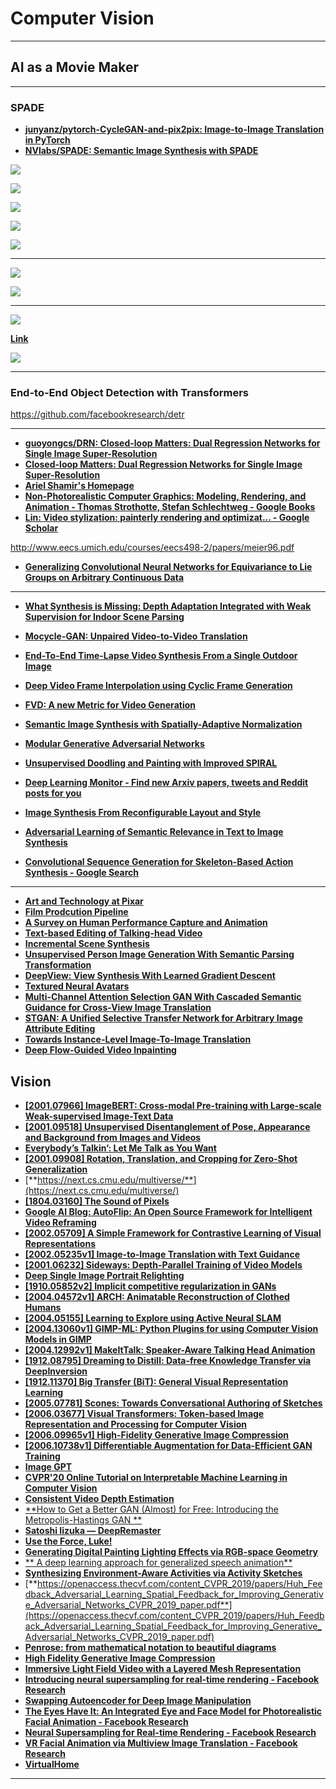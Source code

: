 # Computer Vision

---

## AI as a Movie Maker

---

### SPADE

- [**junyanz/pytorch-CycleGAN-and-pix2pix: Image-to-Image Translation in PyTorch**](https://github.com/junyanz/pytorch-CycleGAN-and-pix2pix)
- [**NVlabs/SPADE: Semantic Image Synthesis with SPADE**](https://github.com/NVlabs/SPADE)

![](images/2020-07-22-01-11-48.png)

![](images/2020-07-22-01-12-18.png)

![](images/2020-07-22-01-13-07.png)

![](images/2020-07-22-01-13-30.png)

![](images/2020-07-22-01-14-19.png)

---

![](images/2020-07-22-01-16-12.png)

![](images/2020-07-22-01-17-57.png)

---

![](images/2020-07-22-02-02-42.png)

[**Link**](https://arxiv.org/pdf/1711.07971.pdf)

![](images/2020-07-22-02-02-54.png)

---

### End-to-End Object Detection with Transformers

https://github.com/facebookresearch/detr

---

- [**guoyongcs/DRN: Closed-loop Matters: Dual Regression Networks for Single Image Super-Resolution**](https://github.com/guoyongcs/DRN)
- [**Closed-loop Matters: Dual Regression Networks for Single Image Super-Resolution**](https://arxiv.org/abs/2003.07018.pdf)
- [**Ariel Shamir's Homepage**](http://www.faculty.idc.ac.il/arik/site/writeVideo.asp)
- [**Non-Photorealistic Computer Graphics: Modeling, Rendering, and Animation - Thomas Strothotte, Stefan Schlechtweg - Google Books**](https://books.google.co.in/books?hl=en&lr=&id=Kq_dU65kngUC&oi=fnd&pg=PP2&ots=vEmD9Rjr3i&sig=LXVandqs4l0nLWDwDaNgSwa3XjY&redir_esc=y#v=onepage&q&f=false)
- [**Lin: Video stylization: painterly rendering and optimizat... - Google Scholar**](https://scholar.google.com/scholar?um=1&ie=UTF-8&lr&cites=1538375253694513701)

http://www.eecs.umich.edu/courses/eecs498-2/papers/meier96.pdf

- [**Generalizing Convolutional Neural Networks for Equivariance to Lie Groups on Arbitrary Continuous Data**](https://github.com/mfinzi/LieConv)

---

- [**What Synthesis is Missing: Depth Adaptation Integrated with Weak Supervision for Indoor Scene Parsing**](https://arxiv.org/abs/1903.09781.pdf)
- [**Mocycle-GAN: Unpaired Video-to-Video Translation**](https://arxiv.org/abs/1908.09514.pdf)
- [**End-To-End Time-Lapse Video Synthesis From a Single Outdoor Image**](http://openaccess.thecvf.com/content_CVPR_2019/papers/Nam_End-To-End_Time-Lapse_Video_Synthesis_From_a_Single_Outdoor_Image_CVPR_2019_paper.pdf)
- [**Deep Video Frame Interpolation using Cyclic Frame Generation**](https://www.citi.sinica.edu.tw/papers/yylin/6497-F.pdf)
- [**FVD: A new Metric for Video Generation**](https://openreview.net/forum?id=rylgEULtdN)
- [**Semantic Image Synthesis with Spatially-Adaptive Normalization**](https://arxiv.org/abs/1903.07291.pdf)
- [**Modular Generative Adversarial Networks**](http://openaccess.thecvf.com/content_ECCV_2018/papers/Bo_Zhao_Modular_Generative_Adversarial_ECCV_2018_paper.pdf)

- [**Unsupervised Doodling and Painting with Improved SPIRAL**](https://learning-to-paint.github.io/)
- [**Deep Learning Monitor - Find new Arxiv papers, tweets and Reddit posts for you**](https://deeplearn.org/)
- [**Image Synthesis From Reconfigurable Layout and Style**](https://arxiv.org/abs/1908.07500.pdf)
- [**Adversarial Learning of Semantic Relevance in Text to Image Synthesis**](http://www.eecs.harvard.edu/~htk/publication/2019-aaai-cha-gwon-kung.pdf)
- [**Convolutional Sequence Generation for Skeleton-Based Action Synthesis - Google Search**](https://www.google.com/search?q=Convolutional+Sequence+Generation+for+Skeleton-Based+Action+Synthesis&rlz=1C1CHBF_enUS858US858&oq=Convolutional+Sequence+Generation+for+Skeleton-Based+Action+Synthesis&aqs=chrome..69i57&sourceid=chrome&ie=UTF-8)

---

- [**Art and Technology at Pixar**](http://graphics.pixar.com/library/sigAsia2018Course/paper.pdf)
- [**Film Prodcution Pipeline**](https://www.youtube.com/watch?v=7hUH92xwODg)
- [**A Survey on Human Performance Capture and Animation**](https://users.cs.cf.ac.uk/Yukun.Lai/papers/PerformanceSurveyJCST.pdf)
- [**Text-based Editing of Talking-head Video**](https://arxiv.org/abs/1906.01524.pdf)
- [**Incremental Scene Synthesis**](https://arxiv.org/abs/1811.12297.pdf)
- [**Unsupervised Person Image Generation With Semantic Parsing Transformation**](http://openaccess.thecvf.com/content_CVPR_2019/papers/Song_Unsupervised_Person_Image_Generation_With_Semantic_Parsing_Transformation_CVPR_2019_paper.pdf)
- [**DeepView: View Synthesis With Learned Gradient Descent**](http://openaccess.thecvf.com/content_CVPR_2019/papers/Flynn_DeepView_View_Synthesis_With_Learned_Gradient_Descent_CVPR_2019_paper.pdf)
- [**Textured Neural Avatars**](http://openaccess.thecvf.com/content_CVPR_2019/papers/Shysheya_Textured_Neural_Avatars_CVPR_2019_paper.pdf)
- [**Multi-Channel Attention Selection GAN With Cascaded Semantic Guidance for Cross-View Image Translation**](http://openaccess.thecvf.com/content_CVPR_2019/papers/Tang_Multi-Channel_Attention_Selection_GAN_With_Cascaded_Semantic_Guidance_for_Cross-View_CVPR_2019_paper.pdf)
- [**STGAN: A Unified Selective Transfer Network for Arbitrary Image Attribute Editing**](http://openaccess.thecvf.com/content_CVPR_2019/papers/Liu_STGAN_A_Unified_Selective_Transfer_Network_for_Arbitrary_Image_Attribute_CVPR_2019_paper.pdf)
- [**Towards Instance-Level Image-To-Image Translation**](http://openaccess.thecvf.com/content_CVPR_2019/papers/Shen_Towards_Instance-Level_Image-To-Image_Translation_CVPR_2019_paper.pdf)
- [**Deep Flow-Guided Video Inpainting**](http://openaccess.thecvf.com/content_CVPR_2019/papers/Xu_Deep_Flow-Guided_Video_Inpainting_CVPR_2019_paper.pdf)

## Vision

- [**[2001.07966] ImageBERT: Cross-modal Pre-training with Large-scale Weak-supervised Image-Text Data**](https://arxiv.org/abs/2001.07966)
- [**[2001.09518] Unsupervised Disentanglement of Pose, Appearance and Background from Images and Videos**](https://arxiv.org/abs/2001.09518)
- [**Everybody’s Talkin’: Let Me Talk as You Want**](https://wywu.github.io/projects/EBT/EBT.html)
- [**[2001.09908] Rotation, Translation, and Cropping for Zero-Shot Generalization**](https://arxiv.org/abs/2001.09908)
- [**https://next.cs.cmu.edu/multiverse/**](https://next.cs.cmu.edu/multiverse/)
- [**[1804.03160] The Sound of Pixels**](https://arxiv.org/abs/1804.03160)
- [**Google AI Blog: AutoFlip: An Open Source Framework for Intelligent Video Reframing**](https://ai.googleblog.com/2020/02/autoflip-open-source-framework-for.html?m=1)
- [**[2002.05709] A Simple Framework for Contrastive Learning of Visual Representations**](https://arxiv.org/abs/2002.05709)
- [**[2002.05235v1] Image-to-Image Translation with Text Guidance**](https://arxiv.org/abs/2002.05235v1)
- [**[2001.06232] Sideways: Depth-Parallel Training of Video Models**](https://arxiv.org/abs/2001.06232)
- [**Deep Single Image Portrait Relighting**](https://zhhoper.github.io/dpr.html)
- [**[1910.05852v2] Implicit competitive regularization in GANs**](https://arxiv.org/abs/1910.05852v2)
- [**[2004.04572v1] ARCH: Animatable Reconstruction of Clothed Humans**](https://arxiv.org/abs/2004.04572v1)
- [**[2004.05155] Learning to Explore using Active Neural SLAM**](https://arxiv.org/abs/2004.05155)
- [**[2004.13060v1] GIMP-ML: Python Plugins for using Computer Vision Models in GIMP**](https://arxiv.org/abs/2004.13060v1)
- [**[2004.12992v1] MakeItTalk: Speaker-Aware Talking Head Animation**](https://arxiv.org/abs/2004.12992v1)
- [**[1912.08795] Dreaming to Distill: Data-free Knowledge Transfer via DeepInversion**](https://arxiv.org/abs/1912.08795)
- [**[1912.11370] Big Transfer (BiT): General Visual Representation Learning**](https://arxiv.org/abs/1912.11370)
- [**[2005.07781] Scones: Towards Conversational Authoring of Sketches**](https://arxiv.org/abs/2005.07781)
- [**[2006.03677] Visual Transformers: Token-based Image Representation and Processing for Computer Vision**](https://arxiv.org/abs/2006.03677)
- [**[2006.09965v1] High-Fidelity Generative Image Compression**](https://arxiv.org/abs/2006.09965v1)
- [**[2006.10738v1] Differentiable Augmentation for Data-Efficient GAN Training**](https://arxiv.org/abs/2006.10738v1)
- [**Image GPT**](https://openai.com/blog/image-gpt/)
- [**CVPR'20 Online Tutorial on Interpretable Machine Learning in Computer Vision**](https://interpretablevision.github.io/)
- [**Consistent Video Depth Estimation**](https://roxanneluo.github.io/Consistent-Video-Depth-Estimation/)
- [**How to Get a Better GAN (Almost) for Free: Introducing the Metropolis-Hastings GAN **](https://eng.uber.com/mh-gan/)
- [**Satoshi Iizuka — DeepRemaster**](http://iizuka.cs.tsukuba.ac.jp/projects/remastering/en/index.html)
- [**Use the Force, Luke!**](https://ehsanik.github.io/forcecvpr2020/)
- [**Generating Digital Painting Lighting Effects via RGB-space Geometry**](https://lllyasviel.github.io/PaintingLight/)
- [** A deep learning approach for generalized speech animation**](https://dl.acm.org/doi/pdf/10.1145/3072959.3073699)
- [**Synthesizing Environment-Aware Activities via Activity Sketches**](https://andrewliao11.github.io/project/env-program/)
- [**https://openaccess.thecvf.com/content_CVPR_2019/papers/Huh_Feedback_Adversarial_Learning_Spatial_Feedback_for_Improving_Generative_Adversarial_Networks_CVPR_2019_paper.pdf**](https://openaccess.thecvf.com/content_CVPR_2019/papers/Huh_Feedback_Adversarial_Learning_Spatial_Feedback_for_Improving_Generative_Adversarial_Networks_CVPR_2019_paper.pdf)
- [**Penrose: from mathematical notation to beautiful diagrams**](https://penrose.ink/siggraph20.html)
- [**High Fidelity Generative Image Compression**](https://hific.github.io/)
- [**Immersive Light Field Video with a Layered Mesh Representation**](https://augmentedperception.github.io/deepviewvideo/)
- [**Introducing neural supersampling for real-time rendering - Facebook Research**](https://research.fb.com/blog/2020/07/introducing-neural-supersampling-for-real-time-rendering/)
- [**Swapping Autoencoder for Deep Image Manipulation**](https://taesung.me/SwappingAutoencoder/)
- [**The Eyes Have It: An Integrated Eye and Face Model for Photorealistic Facial Animation - Facebook Research**](https://research.fb.com/publications/the-eyes-have-it-an-integrated-eye-and-face-model-for-photorealistic-facial-animation/)
- [**Neural Supersampling for Real-time Rendering - Facebook Research**](https://research.fb.com/publications/neural-supersampling-for-real-time-rendering/)
- [**VR Facial Animation via Multiview Image Translation - Facebook Research**](https://research.fb.com/publications/vr-facial-animation-via-multiview-image-translation/)
- [**VirtualHome**](http://virtual-home.org/)

---
